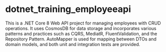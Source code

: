 # dotnet_training_employeeapi
This is a .NET Core 8 Web API project for managing employees with CRUD operations. It uses CosmosDB for data storage and incorporates various patterns and practices such as CQRS, MediatR, FluentValidation, and the Repository Pattern. AutoMapper is used for mapping between DTOs and domain models, and both unit and integration tests are provided.
